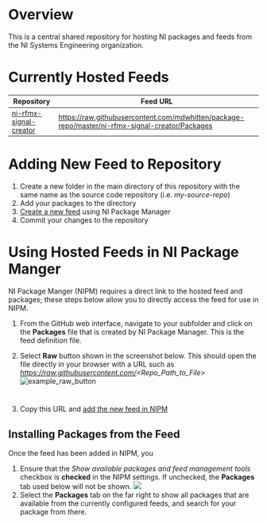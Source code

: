 # Overview

This is a central shared repository for hosting NI packages and feeds from the NI Systems Engineering organization.

# Currently Hosted Feeds

| Repository                                                   | Feed URL                                                     |
| ------------------------------------------------------------ | ------------------------------------------------------------ |
| [ni-rfmx-signal-creator](https://github.com/NISystemsEngineering/ni-rfmx-signal-creator) | https://raw.githubusercontent.com/mdwhitten/package-repo/master/ni-rfmx-signal-creator/Packages |

# Adding New Feed to Repository

1. Create a new folder in the main directory of this repository with the same name as the source code repository (i.e. *my-source-repo*)
2. Add your packages to the directory
3.  [Create a new feed](https://www.ni.com/documentation/en/ni-package-manager/latest/manual/creating-feed/) using NI Package Manager
4. Commit your changes to the repository

# Using Hosted Feeds in NI Package Manger

NI Package Manger (NIPM) requires a direct link to the hosted feed and packages; these steps below allow you to directly access the feed for use in NIPM.

1. From the GitHub web interface, navigate to your subfolder and click on the **Packages** file that is created by NI Package Manager. This is the feed definition file.

2. Select **Raw** button shown in the screenshot below. This should open the file directly in your browser with a URL such as *https://raw.githubusercontent.com/<Repo_Path_to_File>* ![example_raw_button](\_img\example_raw_button.png)

   # 

3. Copy this URL and [add the new feed in NIPM](https://www.ni.com/documentation/en/ni-package-manager/20.0/manual/add-package-to-feed/)

## Installing Packages from the Feed

Once the feed has been added in NIPM, you 

1. Ensure that the *Show available packages and feed management tools* checkbox is **checked** in the NIPM settings. If unchecked, the **Packages** tab used below will not be shown.
   ![](\_img\example_feed_management.png)
2. Select the **Packages** tab on the far right to show all packages that are available from the currently configured feeds, and search for your package from there.